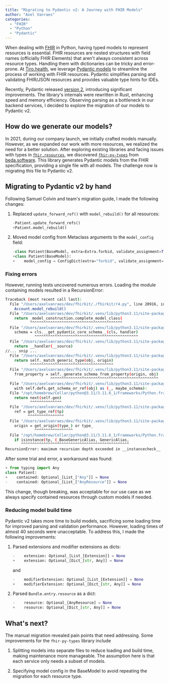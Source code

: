 ```yaml
---
title: "Migrating to Pydantic v2: A Journey with FHIR Models"
author: "Axel Vanraes"
categories:
  - "FHIR"
  - "Python"
  - "Pydantic"
---
```


When dealing with [FHIR][1] in Python, having typed models to represent resources is essential. FHIR resources are nested structures with field names (officially FHIR Elements) that aren't always consistent across resource types. Handling them with dictionaries can be tricky and error-prone. At [Tiro.health][2], we leverage [Pydantic models][3] to streamline the process of working with FHIR resources. Pydantic simplifies parsing and validating FHIR/JSON resources and provides valuable type hints for IDEs.

Recently, Pydantic released [version 2][4], introducing significant improvements. The library's internals were rewritten in Rust, enhancing speed and memory efficiency. Observing parsing as a bottleneck in our backend services, I decided to explore the migration of our models to Pydantic v2.

## How do we generate our models?

In 2021, during our company launch, we initially crafted models manually. However, as we expanded our work with more resources, we realized the need for a better solution. After exploring existing libraries and facing issues with types in [`fhir.resources`][5], we discovered [`fhir-py-types`][6] from [beda.software](https://beda.software/). This library generates Pydantic models from the FHIR specification, providing a single file with all models. The challenge now is migrating this file to Pydantic v2.

## Migrating to Pydantic v2 by hand

Following Samuel Colvin and team's migration guide, I made the following changes:

1. Replaced `update_forward_ref()` with `model_rebuild()` for all resources:

   ```python
   -Patient.update_forward_refs()
   +Patient.model_rebuild()
   ```

2. Moved model config from Metaclass arguments to the `model_config` field:
   ```python
   -class Patient(BaseModel, extra=Extra.forbid, validate_assignment=True):
   +class Patient(BaseModel):
   +    model_config = ConfigDict(extra="forbid", validate_assignment=True)
   ```

### Fixing errors

However, running tests uncovered numerous errors. Loading the module containing models resulted in a RecursionError:

```bash
Traceback (most recent call last):
  File "/Users/axelvanraes/dev/fhirkit/./fhirkit/r4.py", line 20916, in <module>
    Account.model_rebuild()
  File "/Users/axelvanraes/dev/fhirkit/.venv/lib/python3.11/site-packages/pydantic/main.py", line 470, in model_rebuild
    return _model_construction.complete_model_class(
           ^^^^^^^^^^^^^^^^^^^^^^^^^^^^^^^^^^^^^^^^^
  File "/Users/axelvanraes/dev/fhirkit/.venv/lib/python3.11/site-packages/pydantic/_internal/_model_construction.py", line 491, in complete_model_class
    schema = cls.__get_pydantic_core_schema__(cls, handler)
             ^^^^^^^^^^^^^^^^^^^^^^^^^^^^^^^^^^^^^^^^^^^^^^
  File "/Users/axelvanraes/dev/fhirkit/.venv/lib/python3.11/site-packages/pydantic/main.py", line 578, in __get_pydantic_core_schema__
    return __handler(__source)
//... snip ...
  File "/Users/axelvanraes/dev/fhirkit/.venv/lib/python3.11/site-packages/pydantic/_internal/_generate_schema.py", line 810, in match_type
    return self._match_generic_type(obj, origin)
           ^^^^^^^^^^^^^^^^^^^^^^^^^^^^^^^^^^^^^
  File "/Users/axelvanraes/dev/fhirkit/.venv/lib/python3.11/site-packages/pydantic/_internal/_generate_schema.py", line 829, in _match_generic_type
    from_property = self._generate_schema_from_property(origin, obj)
                    ^^^^^^^^^^^^^^^^^^^^^^^^^^^^^^^^^^^^^^^^^^^^^^^^
  File "/Users/axelvanraes/dev/fhirkit/.venv/lib/python3.11/site-packages/pydantic/_internal/_generate_schema.py", line 592, in _generate_schema_from_property
    with self.defs.get_schema_or_ref(obj) as (_, maybe_schema):
  File "/opt/homebrew/Cellar/python@3.11/3.11.6_1/Frameworks/Python.framework/Versions/3.11/lib/python3.11/contextlib.py", line 137, in __enter__
    return next(self.gen)
           ^^^^^^^^^^^^^^
  File "/Users/axelvanraes/dev/fhirkit/.venv/lib/python3.11/site-packages/pydantic/_internal/_generate_schema.py", line 2083, in get_schema_or_ref
    ref = get_type_ref(tp)
          ^^^^^^^^^^^^^^^^
  File "/Users/axelvanraes/dev/fhirkit/.venv/lib/python3.11/site-packages/pydantic/_internal/_core_utils.py", line 93, in get_type_ref
    origin = get_origin(type_) or type_
             ^^^^^^^^^^^^^^^^^
  File "/opt/homebrew/Cellar/python@3.11/3.11.6_1/Frameworks/Python.framework/Versions/3.11/lib/python3.11/typing.py", line 2431, in get_origin
    if isinstance(tp, (_BaseGenericAlias, GenericAlias,
       ^^^^^^^^^^^^^^^^^^^^^^^^^^^^^^^^^^^^^^^^^^^^^^^^
RecursionError: maximum recursion depth exceeded in __instancecheck__
```

After some trial and error, a workaround was found:

```python
+ from typing import Any
class Patient:
+    contained: Optional_[List_["Any"]] = None
-    contained: Optional_[List_["AnyResource"]] = None
```

This change, though breaking, was acceptable for our use case as we always specify contained resources through custom models if needed.

### Reducing model build time

Pydantic v2 takes more time to build models, sacrificing some loading time for improved parsing and validation performance. However, loading times of almost 40 seconds were unacceptable. To address this, I made the following improvements:

1. Parsed extensions and modifier extensions as dicts:

   ```python
   -    extension: Optional_[List_[Extension]] = None
   +    extension: Optional_[Dict_[str, Any]] = None
   ```

   and

   ```python
   -    modifierExtension: Optional_[List_[Extension]] = None
   +    modifierExtension: Optional_[Dict_[str, Any]] = None
   ```

2. Parsed `Bundle.entry.resource` as a dict:
   ```python
   -    resource: Optional_[AnyResource] = None
   +    resource: Optional_[Dict_[str, Any]] = None
   ```

## What's next?

The manual migration revealed pain points that need addressing. Some improvements for the `fhir-py-types` library include

1. Splitting models into separate files to reduce loading and build time, making maintenance more manageable. The assumption here is that each service only needs a subset of models.

2. Specifying model config in the BaseModel to avoid repeating the migration for each resource type.

[1]: https://www.hl7.org/fhir/ "Fast Healthcare Interoperability Resources"
[2]: https://tiro.health "Tiro.health"
[3]: https://pydantic.dev "Pydantic"
[4]: https://pydantic-docs.helpmanual.io/usage/v2_upgrade_guide/ "Pydantic v2 upgrade guide"
[5]: https://github.com/nazrulworld/fhir.resources "fhir.resources"
[6]: https://github.com/beda-software/fhir-py-types "fhir-py-types"

